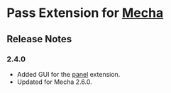 Pass Extension for [Mecha](https://github.com/mecha-cms/mecha)
==============================================================

Release Notes
-------------

### 2.4.0

 - Added GUI for the [panel](https://github.com/mecha-cms/x.panel) extension.
 - Updated for Mecha 2.6.0.
